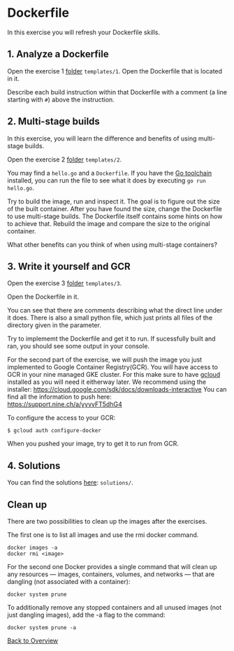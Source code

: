 # Dockerfile

In this exercise you will refresh your Dockerfile skills.

## 1. Analyze a Dockerfile

Open the exercise 1 [folder](templates/1) `templates/1`.
Open the Dockerfile that is located in it.

Describe each build instruction within that Dockerfile with a comment (a line starting with `#`) above the instruction.

## 2. Multi-stage builds

In this exercise, you will learn the difference and benefits of using multi-stage builds.

Open the exercise 2 [folder](templates/2) `templates/2`.

You may find a `hello.go` and a `Dockerfile`. If you have the [Go toolchain](https://golang.org/doc/install) installed, you can run the file to see what it does by executing `go run hello.go`.

Try to build the image, run and inspect it. The goal is to figure out the size of the built container.
After you have found the size, change the Dockerfile to use multi-stage builds. The Dockerfile itself contains some hints on how to achieve that. Rebuild the image and compare the size to the original container.

What other benefits can you think of when using multi-stage containers?

## 3. Write it yourself and GCR

Open the exercise 3 [folder](templates/3) `templates/3`.

Open the Dockerfile in it.

You can see that there are comments describing what the direct line under it does.
There is also a small python file, which just prints all files of the directory given in the parameter.

Try to implememt the Dockerfile and get it to run. If sucessfully built and ran, you should see some output in your console.

For the second part of the exercise, we will push the image you just implemented to Google Container Registry(GCR).
You will have access to GCR in your nine managed GKE cluster.
For this make sure to have [gcloud](https://cloud.google.com/sdk/install) installed as you will need it eitherway later.
We recommend using the installer: https://cloud.google.com/sdk/docs/downloads-interactive
You can find all the information to push here: https://support.nine.ch/a/yyvvFT5dhG4

To configure the access to your GCR:
```
$ gcloud auth configure-docker
```

When you pushed your image, try to get it to run from GCR.

## 4. Solutions

You can find the solutions [here](solutions/): `solutions/`.

## Clean up

There are two possibilities to clean up the images after the exercises.

The first one is to list all images and use the rmi docker command.

```
docker images -a
docker rmi <image>
```

For the second one Docker provides a single command that will clean up any resources — images, containers, volumes, and networks — that are dangling (not associated with a container):

```
docker system prune
```

To additionally remove any stopped containers and all unused images (not just dangling images), add the -a flag to the command:

```
docker system prune -a
```


[Back to Overview](https://github.com/ninech/academy)